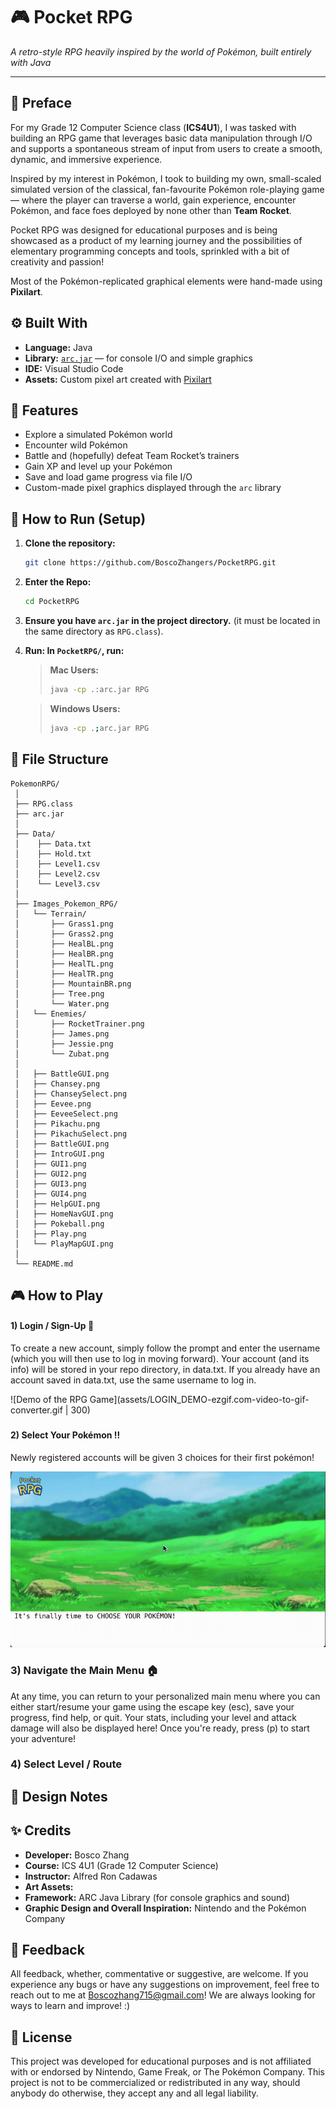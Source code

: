 # 🎮  Pocket RPG
*A retro-style RPG heavily inspired by the world of Pokémon, built entirely with Java*

---

## 📖 Preface
For my Grade 12 Computer Science class (**ICS4U1**), I was tasked with building an RPG game that leverages basic data manipulation through I/O and supports a spontaneous stream of input from users to create a smooth, dynamic, and immersive experience.  

Inspired by my interest in Pokémon, I took to building my own, small-scaled simulated version of the classical, fan-favourite Pokémon role-playing game — where the player can traverse a world, gain experience, encounter Pokémon, and face foes deployed by none other than **Team Rocket**.  

Pocket RPG was designed for educational purposes and is being showcased as a product of my learning journey and
the possibilities of elementary programming concepts and tools, sprinkled with a bit of creativity and passion!

Most of the Pokémon-replicated graphical elements were hand-made using **Pixilart**.

### ${}$

## ⚙️ Built With
- **Language:** Java  
- **Library:** [`arc.jar`](https://arc.teach.cs.utoronto.ca) — for console I/O and simple graphics  
- **IDE:** Visual Studio Code  
- **Assets:** Custom pixel art created with [Pixilart](https://www.pixilart.com)

### ${}$

## 🧩 Features
- Explore a simulated Pokémon world  
- Encounter wild Pokémon   
- Battle and (hopefully) defeat Team Rocket’s trainers  
- Gain XP and level up your Pokémon  
- Save and load game progress via file I/O  
- Custom-made pixel graphics displayed through the `arc` library

### ${}$
## 🚀 How to Run (Setup)

1. **Clone the repository:**
   ```bash
   git clone https://github.com/BoscoZhangers/PocketRPG.git
   ```

2. **Enter the Repo:**
   ```bash
   cd PocketRPG
   ```
   
3. **Ensure you have `arc.jar` in the project directory.**
   (it must be located in the same directory as `RPG.class`).
   
5. **Run: In `PocketRPG/`, run:**

   > **Mac Users:**
   > ```bash
   > java -cp .:arc.jar RPG
   > ```

   > **Windows Users:**
   > ```bash
   > java -cp .;arc.jar RPG
   > ```

### ${}$

## 🧱 File Structure 

```
PokemonRPG/
 │ 
 ├── RPG.class 
 ├── arc.jar
 │    
 ├── Data/
 │    ├── Data.txt
 │    ├── Hold.txt
 │    ├── Level1.csv
 │    ├── Level2.csv
 │    └── Level3.csv
 │ 
 ├── Images_Pokemon_RPG/
 │   └── Terrain/
 │       ├── Grass1.png
 │       ├── Grass2.png
 │       ├── HealBL.png
 │       ├── HealBR.png
 │       ├── HealTL.png
 │       ├── HealTR.png
 │       ├── MountainBR.png
 │       ├── Tree.png
 │       └── Water.png
 │   └── Enemies/
 │       ├── RocketTrainer.png
 │       ├── James.png
 │       ├── Jessie.png
 │       └── Zubat.png
 │
 │   ├── BattleGUI.png
 │   ├── Chansey.png
 │   ├── ChanseySelect.png
 │   ├── Eevee.png
 │   ├── EeveeSelect.png
 │   ├── Pikachu.png
 │   ├── PikachuSelect.png
 │   ├── BattleGUI.png
 │   ├── IntroGUI.png
 │   ├── GUI1.png
 │   ├── GUI2.png
 │   ├── GUI3.png
 │   ├── GUI4.png
 │   ├── HelpGUI.png
 │   ├── HomeNavGUI.png
 │   ├── Pokeball.png
 │   ├── Play.png
 │   └── PlayMapGUI.png
 │ 
 └── README.md
```

### ${}$

## 🎮 How to Play

#### 1) Login / Sign-Up 🔐
To create a new account, simply follow the prompt and enter the username (which you will then use to log in moving forward).
Your account (and its info) will be stored in your repo directory, in data.txt. If you already have an account saved in data.txt, use the same username to log in.

![Demo of the RPG Game](assets/LOGIN_DEMO-ezgif.com-video-to-gif-converter.gif | 300)
 
### ${}$

#### 2) Select Your Pokémon ‼️
Newly registered accounts will be given 3 choices for their first pokémon!

![Demo of the RPG Game](assets/SelectPokemon.gif)
### ${}$

### 3) Navigate the Main Menu 🏠
At any time, you can return to your personalized main menu where you can either start/resume your game using the escape key (esc), save your progress, find help, or quit.
Your stats, including your level and attack damage will also be displayed here! Once you're ready, press (p) to start your adventure!

### 4) Select Level / Route

### ${}$

## 🧠 Design Notes


### ${}$

## ✨ Credits
* **Developer:** Bosco Zhang
* **Course:** ICS 4U1 (Grade 12 Computer Science)
* **Instructor:** Alfred Ron Cadawas
* **Art Assets:** 
* **Framework:** ARC Java Library (for console graphics and sound)
* **Graphic Design and Overall Inspiration:** Nintendo and the Pokémon Company

### ${}$

## 💬 Feedback 
All feedback, whether, commentative or suggestive, are welcome. If you experience any bugs or have any suggestions on improvement, feel free to reach out to me at Boscozhang715@gmail.com! We are always looking for ways to learn and improve! :)

### ${}$

## 📜 License

This project was developed for educational purposes and is not affiliated with or endorsed by Nintendo, Game Freak, or The Pokémon Company. This project is not to be commercialized or redistributed in any way, should anybody do otherwise, they accept any and all legal liability. 

